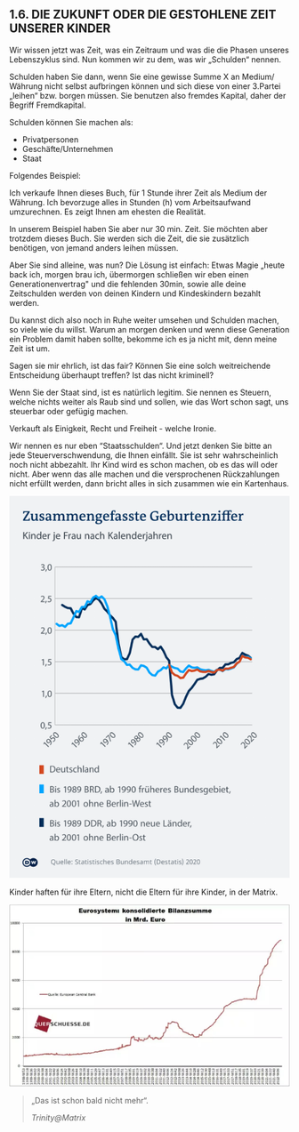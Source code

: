 ## 1.6. DIE ZUKUNFT ODER DIE GESTOHLENE ZEIT UNSERER KINDER

Wir wissen jetzt was Zeit, was ein Zeitraum und was die
die Phasen  unseres Lebenszyklus sind. Nun kommen wir
zu dem, was wir „Schulden“ nennen.

Schulden haben Sie dann, wenn Sie eine gewisse
Summe X an Medium/ Währung nicht selbst aufbringen können und sich diese von einer 3.Partei „leihen“ bzw. borgen müssen. Sie benutzen also fremdes Kapital, daher der Begriff Fremdkapital.

Schulden können Sie machen als:
- Privatpersonen
- Geschäfte/Unternehmen
- Staat

Folgendes Beispiel:

Ich verkaufe Ihnen dieses Buch, für 1 Stunde ihrer Zeit als Medium der Währung. Ich bevorzuge alles in Stunden (h) vom Arbeitsaufwand umzurechnen. Es zeigt Ihnen am ehesten die Realität. 

In unserem Beispiel haben Sie aber nur 30 min. Zeit. Sie
möchten aber trotzdem dieses Buch. Sie werden sich die Zeit, die sie zusätzlich benötigen, von jemand anders leihen müssen.

Aber Sie sind alleine, was nun? Die Lösung ist einfach: Etwas Magie „heute back ich, morgen brau ich, übermorgen schließen wir eben einen Generationenvertrag" und die fehlenden 30min,
sowie alle deine Zeitschulden werden von deinen Kindern und Kindeskindern bezahlt werden.

Du kannst dich also noch in Ruhe weiter umsehen und Schulden machen, so viele wie du willst. Warum an morgen denken und wenn diese Generation ein Problem damit haben sollte, bekomme ich es ja nicht mit, denn meine Zeit ist um.

Sagen sie mir ehrlich, ist das fair? Können Sie eine solch weitreichende Entscheidung überhaupt treffen? Ist das nicht kriminell?

Wenn Sie der Staat sind, ist es natürlich legitim. Sie nennen es Steuern, welche nichts weiter als Raub sind und sollen, wie das Wort schon sagt, uns steuerbar oder gefügig machen.

Verkauft als Einigkeit, Recht und Freiheit - welche Ironie.

Wir nennen es nur eben “Staatsschulden“. Und jetzt denken Sie bitte an jede Steuerverschwendung, die Ihnen einfällt. Sie ist sehr wahrscheinlich noch nicht abbezahlt. Ihr Kind wird es schon machen, ob es das will oder nicht. Aber wenn das alle machen und die versprochenen Rückzahlungen nicht erfüllt werden, dann bricht alles in sich zusammen wie ein
Kartenhaus.


<center>

![Zusammengefasste Geburtenziffer](assets/geburtenziffer.png)

</center>

Kinder haften für ihre Eltern, nicht die Eltern für ihre
Kinder, in der Matrix.

<center>

![Eurosystem konsolidierte Bilanzsumme](assets/eur-bilanz.png)

</center>


> „Das ist schon bald nicht mehr“.
> 
> *Trinity@Matrix*
